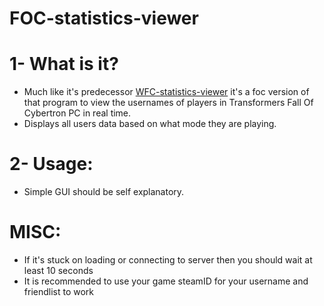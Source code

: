 # FOC-statistics-viewer
# 1- What is it?
- Much like it's predecessor [WFC-statistics-viewer](https://github.com/AnmolBhaiyaShah/WFC-statistics-viewer) it's a foc version of that program to view the usernames of players in Transformers Fall Of Cybertron PC in real time.
- Displays all users data based on what mode they are playing.
# 2- Usage:
- Simple GUI should be self explanatory.

# MISC:
- If it's stuck on loading or connecting to server then you should wait at least 10 seconds
- It is recommended to use your game steamID for your username and friendlist to work
